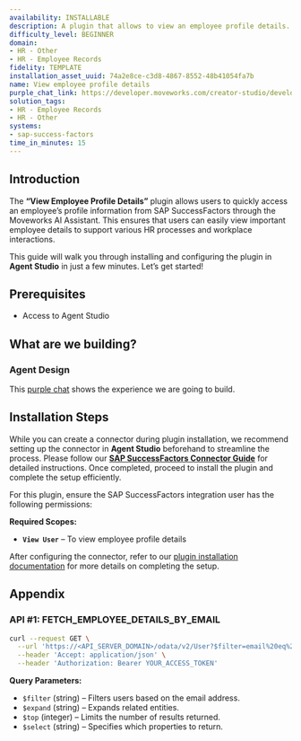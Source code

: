 ```yaml
---
availability: INSTALLABLE
description: A plugin that allows to view an employee profile details.
difficulty_level: BEGINNER
domain:
- HR - Other
- HR - Employee Records
fidelity: TEMPLATE
installation_asset_uuid: 74a2e8ce-c3d8-4867-8552-48b41054fa7b
name: View employee profile details
purple_chat_link: https://developer.moveworks.com/creator-studio/developer-tools/purple-chat?conversation=%7B%22startTimestamp%22%3A%2211%3A43%2BAM%22%2C%22messages%22%3A%5B%7B%22parts%22%3A%5B%7B%22richText%22%3A%22%3Cp%3EHey+Copilot%2C+can+I+view+the+profile+details+for+John+Doe%3F%3C%2Fp%3E%22%7D%5D%2C%22role%22%3A%22user%22%7D%2C%7B%22parts%22%3A%5B%7B%22richText%22%3A%22Fetching+the+profile+details+for+John+Doe.+One+moment%2C+please.%22%7D%2C%7B%22reasoningSteps%22%3A%5B%7B%22richText%22%3A%22Retrieving+employee+profile+details...%22%2C%22status%22%3A%22pending%22%7D%5D%7D%5D%2C%22role%22%3A%22assistant%22%7D%2C%7B%22parts%22%3A%5B%7B%22richText%22%3A%22Here+are+the+profile+details+for+John+Doe%3A%22%7D%2C%7B%22apiBlock%22%3A%7B%22code%22%3A%22%7B%5Cn%5C%22Name%5C%22%3A+%5C%22John+Doe%5C%22%2C%5Cn%5C%22Employee+ID%5C%22%3A+%5C%2212345%5C%22%2C%5Cn%5C%22Position%5C%22%3A+%5C%22Senior+Developer%5C%22%2C%5Cn%5C%22Department%5C%22%3A+%5C%22Information+Technology%5C%22%2C%5Cn%5C%22Email%5C%22%3A+%5C%22john.doe%40example.com%5C%22%2C%5Cn%5C%22Phone+Number%5C%22%3A+%5C%22%2B1-987-654-3210%5C%22%2C%5Cn%5C%22Hire+Date%5C%22%3A+%5C%22January+15%2C+2018%5C%22%2C%5Cn%5C%22Manager%5C%22%3A+%5C%22Jane+Smith%5C%22%2C%5Cn%5C%22Location%5C%22%3A+%5C%22New+York+Office%5C%22%5Cn%7D%22%2C%22caption%22%3A%22Employee+Profile%22%2C%22connectorName%22%3A%22sap-success-factors%22%7D%7D%2C%7B%22richText%22%3A%22Would+you+like+more+information+or+details+on+another+employee%3F%22%7D%5D%2C%22role%22%3A%22assistant%22%7D%5D%7D
solution_tags:
- HR - Employee Records
- HR - Other
systems:
- sap-success-factors
time_in_minutes: 15
---
```


## Introduction

The **“View Employee Profile Details”** plugin allows users to quickly access an employee’s profile information from SAP SuccessFactors through the Moveworks AI Assistant. This ensures that users can easily view important employee details to support various HR processes and workplace interactions.

This guide will walk you through installing and configuring the plugin in **Agent Studio** in just a few minutes. Let’s get started!

## **Prerequisites**

- Access to Agent Studio

## **What are we building?**

### Agent Design

This [purple chat](https://developer.moveworks.com/creator-studio/developer-tools/purple-chat?conversation=%7B%22startTimestamp%22%3A%2211%3A43%2BAM%22%2C%22messages%22%3A%5B%7B%22parts%22%3A%5B%7B%22richText%22%3A%22%3Cp%3EHey+Copilot%2C+can+I+view+the+profile+details+for+John+Doe%3F%3C%2Fp%3E%22%7D%5D%2C%22role%22%3A%22user%22%7D%2C%7B%22parts%22%3A%5B%7B%22richText%22%3A%22Fetching+the+profile+details+for+John+Doe.+One+moment%2C+please.%22%7D%2C%7B%22reasoningSteps%22%3A%5B%7B%22richText%22%3A%22Retrieving+employee+profile+details...%22%2C%22status%22%3A%22pending%22%7D%5D%7D%5D%2C%22role%22%3A%22assistant%22%7D%2C%7B%22parts%22%3A%5B%7B%22richText%22%3A%22Here+are+the+profile+details+for+John+Doe%3A%22%7D%2C%7B%22apiBlock%22%3A%7B%22code%22%3A%22%7B%5Cn%5C%22Name%5C%22%3A+%5C%22John+Doe%5C%22%2C%5Cn%5C%22Employee+ID%5C%22%3A+%5C%2212345%5C%22%2C%5Cn%5C%22Position%5C%22%3A+%5C%22Senior+Developer%5C%22%2C%5Cn%5C%22Department%5C%22%3A+%5C%22Information+Technology%5C%22%2C%5Cn%5C%22Email%5C%22%3A+%5C%22john.doe%40example.com%5C%22%2C%5Cn%5C%22Phone+Number%5C%22%3A+%5C%22%2B1-987-654-3210%5C%22%2C%5Cn%5C%22Hire+Date%5C%22%3A+%5C%22January+15%2C+2018%5C%22%2C%5Cn%5C%22Manager%5C%22%3A+%5C%22Jane+Smith%5C%22%2C%5Cn%5C%22Location%5C%22%3A+%5C%22New+York+Office%5C%22%5Cn%7D%22%2C%22caption%22%3A%22Employee+Profile%22%2C%22connectorName%22%3A%22sap-success-factors%22%7D%7D%2C%7B%22richText%22%3A%22Would+you+like+more+information+or+details+on+another+employee%3F%22%7D%5D%2C%22role%22%3A%22assistant%22%7D%5D%7D) shows the experience we are going to build.

## Installation Steps

While you can create a connector during plugin installation, we recommend setting up the connector in **Agent Studio** beforehand to streamline the process. Please follow our [**SAP SuccessFactors Connector Guide**](https://developer.moveworks.com/marketplace/package/?id=sap-success-factors&hist=home%2Cbrws#how-to-implement) for detailed instructions. Once completed, proceed to install the plugin and complete the setup efficiently.

For this plugin, ensure the SAP SuccessFactors integration user has the following permissions:

**Required Scopes:**

- **`View User`** – To view employee profile details

After configuring the connector, refer to our [plugin installation documentation](https://help.moveworks.com/docs/ai-agent-marketplace-installation) for more details on completing the setup.

## **Appendix**

### **API #1: FETCH_EMPLOYEE_DETAILS_BY_EMAIL**

```bash
curl --request GET \
  --url 'https://<API_SERVER_DOMAIN>/odata/v2/User?$filter=email%20eq%20%27{{email}}%27&$expand=manager&$top=20&$select=empId,defaultFullName,jobTitle,department,email,businessPhone,hireDate,location,manager/displayName' \
  --header 'Accept: application/json' \
  --header 'Authorization: Bearer YOUR_ACCESS_TOKEN'
```

**Query Parameters:**

- `$filter` (string) – Filters users based on the email address.
- `$expand` (string) – Expands related entities.
- `$top` (integer) – Limits the number of results returned.
- `$select` (string) – Specifies which properties to return.